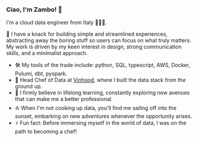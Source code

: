 ### Ciao, I'm Zambo! 👋

I'm a cloud data engineer from Italy 🍕🇮🇹.

🎯 I have a knack for building simple and streamlined experiences, abstracting away the boring stuff so users can focus on what truly matters.\
My work is driven by my keen interest in design, strong communication skills, and a minimalist approach.

- 🛠️ My tools of the trade include: python, SQL, typescript, AWS, Docker, Pulumi, dbt, pyspark.
- 🔭 Head Chef of Data at [Vinhood](https://business.vinhood.com/), where I built the data stack from the ground up. 
- 🌱 I firmly believe in lifelong learning, constantly exploring new avenues that can make me a better professional.
- ⛵ When I'm not cooking up data, you'll find me sailing off into the sunset, embarking on new adventures whenever the opportunity arises.
- ⚡ Fun fact: Before immersing myself in the world of data, I was on the path to becoming a chef!
